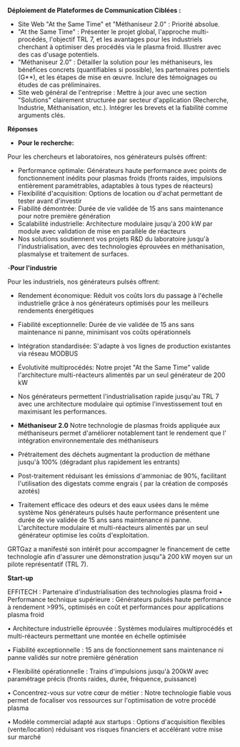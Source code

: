**Déploiement de Plateformes de Communication Ciblées :**
- Site Web "At the Same Time" et "Méthaniseur 2.0" : Priorité absolue.
-  	"At the Same Time" : Présenter le projet global, l'approche multi-procédés, l'objectif TRL 7, et les avantages pour les industriels cherchant à optimiser des procédés via le plasma froid. Illustrer avec des cas d'usage potentiels.
- 	"Méthaniseur 2.0" : Détailler la solution pour les méthaniseurs, les bénéfices concrets (quantifiables si possible), les partenaires potentiels (G**), et les étapes de mise en œuvre. Inclure des témoignages ou études de cas préliminaires.
- Site web général de l'entreprise : Mettre à jour avec une section "Solutions" clairement structurée par secteur d'application (Recherche, Industrie, Méthanisation, etc.). Intégrer les brevets et la fiabilité comme arguments clés.

**Réponses**
- **Pour le recherche:**

Pour les chercheurs et laboratoires, nos générateurs pulsés offrent:

- Performance optimale: Générateurs haute performance avec points de fonctionnement inédits pour plasmas froids (fronts raides, impulsions entièrement paramétrables, adaptables à tous types de réacteurs)
- Flexibilité d'acquisition: Options de location ou d'achat permettant de tester avant d'investir
- Fiabilité démontrée: Durée de vie validée de 15 ans sans maintenance pour notre première génération
- Scalabilité industrielle: Architecture modulaire jusqu'à 200 kW par module avec validation de mise en parallèle de réacteurs
- Nos solutions soutiennent vos projets R&D du laboratoire jusqu'à l'industrialisation, avec des technologies éprouvées en méthanisation, plasmalyse et traitement de surfaces.

-**Pour l'industrie**

Pour les industriels, nos générateurs pulsés offrent:

- Rendement économique: Réduit vos coûts lors du passage à l'échelle industrielle grâce à nos générateurs optimisés pour les meilleurs rendements énergétiques
- Fiabilité exceptionnelle: Durée de vie validée de 15 ans sans maintenance ni panne, minimisant vos coûts opérationnels
- Intégration standardisée: S'adapte à vos lignes de production existantes via réseau MODBUS
- Évolutivité multiprocédés: Notre projet "At the Same Time" valide l'architecture multi-réacteurs alimentés par un seul générateur de 200 kW
- Nos générateurs permettent l'industrialisation rapide jusqu'au TRL 7 avec une architecture modulaire qui optimise l'investissement tout en maximisant les performances.

- **Méthaniseur 2.0**
Notre technologie de plasmas froids appliquée aux méthaniseurs permet d'améliorer notablement tant le rendement que l' intégration environnementale des méthaniseurs 

- Prétraitement des déchets augmentant la production de méthane jusqu'à 100% (dégradant plus rapidement les entrants)
-  Post-traitement réduisant les émissions d'ammoniac de 90%, facilitant l'utilisation des digestats comme engrais ( par la création de composés azotés)
- Traitement efficace des odeurs et des eaux usées dans le même système
Nos générateurs pulsés haute performance présentent une durée de vie validée de 15 ans sans maintenance ni panne. L'architecture modulaire et multi-réacteurs alimentés par un seul générateur optimise les coûts d'exploitation.

GRTGaz a manifesté son intérêt pour accompagner le financement de cette technologie afin d'assurer une démonstration jusqu"à 200 kW moyen sur un pilote représentatif (TRL 7).

**Start-up**

EFFITECH : Partenaire d'industrialisation des technologies plasma froid
• Performance technique supérieure : Générateurs pulsés haute performance à rendement >99%, optimisés en coût et performances pour applications plasma froid

• Architecture industrielle éprouvée : Systèmes modulaires multiprocédés et multi-réacteurs permettant une montée en échelle optimisée

• Fiabilité exceptionnelle : 15 ans de fonctionnement sans maintenance ni panne validés sur notre première génération

• Flexibilité opérationnelle : Trains d'impulsions jusqu'à 200kW avec paramétrage précis (fronts raides, durée, fréquence, puissance)

• Concentrez-vous sur votre cœur de métier : Notre technologie fiable vous permet de focaliser vos ressources sur l'optimisation de votre procédé plasma

• Modèle commercial adapté aux startups : Options d'acquisition flexibles (vente/location) réduisant vos risques financiers et accélérant votre mise sur marché
